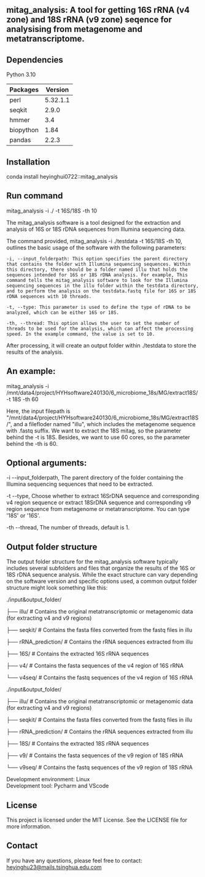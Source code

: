 ## mitag_analysis: A tool for getting 16S rRNA (v4 zone) and 18S rRNA (v9 zone) seqence for analysising from metagenome and metatranscriptome.


## Dependencies
Python 3.10


Packages  | Version |
--------- | --------|
perl  | 5.32.1.1 |
seqkit  | 2.9.0 |
hmmer  | 3.4 |
biopython  | 1.84 |
pandas  | 2.2.3 |

## Installation
conda install heyinghui0722::mitag_analysis


## Run command 
mitag_analysis -i ./ -t 16S/18S -th 10

The mitag_analysis software is a tool designed for the extraction and analysis of 16S or 18S rDNA sequences from Illumina sequencing data. 

The command provided, mitag_analysis -i ./testdata -t 16S/18S -th 10, outlines the basic usage of the software with the following parameters:

    -i, --input_folderpath: This option specifies the parent directory that contains the folder with Illumina sequencing sequences. Within this directory, there should be a folder named illu that holds the sequences intended for 16S or 18S rDNA analysis. For example, This command tells the mitag_analysis software to look for the Illumina sequencing sequences in the illu folder within the testdata directory, and to perform the analysis on the testdata.fastq file for 16S or 18S rDNA sequences with 10 threads.

    -t, --type: This parameter is used to define the type of rDNA to be analyzed, which can be either 16S or 18S.

    -th, --thread: This option allows the user to set the number of threads to be used for the analysis, which can affect the processing speed. In the example command, the value is set to 10.

After processing, it will create an output folder within ./testdata to store the results of the analysis.

## An example:
mitag_analysis -i /mnt/data4/project/HYHsoftware240130/6_microbiome_18s/MG/extract18S/ -t 18S -th 60

Here, the input filepath is "/mnt/data4/project/HYHsoftware240130/6_microbiome_18s/MG/extract18S/", and a filefloder named "illu", which includes the metagenome sequence with .fastq suffix. We want to extract the 18S mitag, so the parameter behind the -t is 18S. Besides, we want to use 60 cores,  so the parameter behind the -th is 60.


## Optional arguments:
  -i --input_folderpath, The parent directory of the folder containing the Illumina sequencing sequences that need to be extracted. 
                  
  -t --type, Choose whether to extract 16SrDNA sequence and corresponding v4 region sequence or extract 18SrDNA    sequence and corresponding v9 region sequence from metagenome or metatranscriptome. You can type '18S' or '16S'.
                  
  -th --thread, The number of threads, default is 1.


## Output folder structure
The output folder structure for the mitag_analysis software typically includes several subfolders and files that organize the results of the 16S or 18S rDNA sequence analysis. While the exact structure can vary depending on the software version and specific options used, a common output folder structure might look something like this:


./input&output_folder/

├── illu/       # Contains the original metatranscriptomic or metagenomic data (for extracting v4 and v9 regions)

├── seqkit/     # Contains the fasta files converted from the fastq files in illu

├── rRNA_prediction/ # Contains the rRNA sequences extracted from illu

├── 16S/        # Contains the extracted 16S rRNA sequences

├── v4/         # Contains the fasta sequences of the v4 region of 16S rRNA

└── v4seq/      # Contains the fastq sequences of the v4 region of 16S rRNA



./input&output_folder/

├── illu/       # Contains the original metatranscriptomic or metagenomic data (for extracting v4 and v9 regions)

├── seqkit/     # Contains the fasta files converted from the fastq files in illu

├── rRNA_prediction/ # Contains the rRNA sequences extracted from illu

├── 18S/        # Contains the extracted 18S rRNA sequences

├── v9/         # Contains the fasta sequences of the v9 region of 18S rRNA

└── v9seq/      # Contains the fastq sequences of the v9 region of 18S rRNA


Development environment: Linux  
Development tool: Pycharm and VScode

## License
This project is licensed under the MIT License. See the LICENSE file for more information.

## Contact
If you have any questions, please feel free to contact: heyinghu23@mails.tsinghua.edu.com
